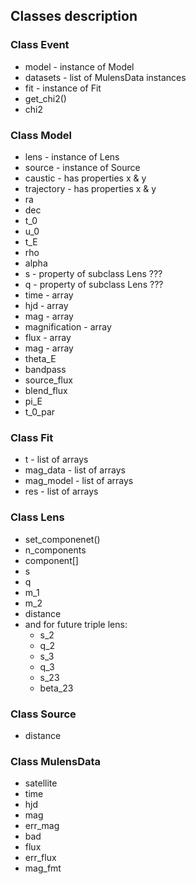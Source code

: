 ## Classes description


### Class Event
* model - instance of Model
* datasets - list of MulensData instances
* fit - instance of Fit
* get_chi2()
* chi2

### Class Model
* lens - instance of Lens
* source - instance of Source
* caustic - has properties x & y
* trajectory - has properties x & y
* ra
* dec
* t_0
* u_0
* t_E
* rho
* alpha
* s - property of subclass Lens ???
* q - property of subclass Lens ???
* time - array
* hjd - array
* mag - array
* magnification - array
* flux - array
* mag - array
* theta_E
* bandpass
* source_flux
* blend_flux
* pi_E
* t_0_par

### Class Fit
* t - list of arrays
* mag_data - list of arrays
* mag_model - list of arrays
* res - list of arrays

### Class Lens
* set_componenet()
* n_components
* component[]
* s
* q
* m_1
* m_2
* distance
* and for future triple lens:
  * s_2
  * q_2
  * s_3
  * q_3
  * s_23
  * beta_23

### Class Source
* distance

### Class MulensData
* satellite
* time
* hjd
* mag
* err_mag
* bad
* flux
* err_flux
* mag_fmt

